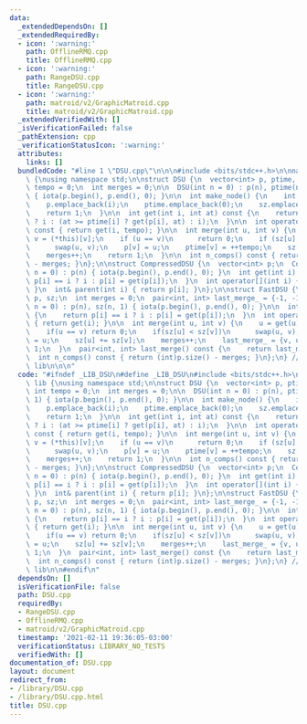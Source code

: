 ```yaml
---
data:
  _extendedDependsOn: []
  _extendedRequiredBy:
  - icon: ':warning:'
    path: OfflineRMQ.cpp
    title: OfflineRMQ.cpp
  - icon: ':warning:'
    path: RangeDSU.cpp
    title: RangeDSU.cpp
  - icon: ':warning:'
    path: matroid/v2/GraphicMatroid.cpp
    title: matroid/v2/GraphicMatroid.cpp
  _extendedVerifiedWith: []
  _isVerificationFailed: false
  _pathExtension: cpp
  _verificationStatusIcon: ':warning:'
  attributes:
    links: []
  bundledCode: "#line 1 \"DSU.cpp\"\n\n\n#include <bits/stdc++.h>\n\nnamespace lib\
    \ {\nusing namespace std;\n\nstruct DSU {\n  vector<int> p, ptime, sz;\n  int\
    \ tempo = 0;\n  int merges = 0;\n\n  DSU(int n = 0) : p(n), ptime(n), sz(n, 1)\
    \ { iota(p.begin(), p.end(), 0); }\n\n  int make_node() {\n    int i = p.size();\n\
    \    p.emplace_back(i);\n    ptime.emplace_back(0);\n    sz.emplace_back(1);\n\
    \    return 1;\n  }\n\n  int get(int i, int at) const {\n    return p[i] == i\
    \ ? i : (at >= ptime[i] ? get(p[i], at) : i);\n  }\n\n  int operator[](int i)\
    \ const { return get(i, tempo); }\n\n  int merge(int u, int v) {\n    u = (*this)[u],\
    \ v = (*this)[v];\n    if (u == v)\n      return 0;\n    if (sz[u] < sz[v])\n\
    \      swap(u, v);\n    p[v] = u;\n    ptime[v] = ++tempo;\n    sz[u] += sz[v];\n\
    \    merges++;\n    return 1;\n  }\n\n  int n_comps() const { return (int)p.size()\
    \ - merges; }\n};\n\nstruct CompressedDSU {\n  vector<int> p;\n  CompressedDSU(int\
    \ n = 0) : p(n) { iota(p.begin(), p.end(), 0); }\n  int get(int i) {\n    return\
    \ p[i] == i ? i : p[i] = get(p[i]);\n  }\n  int operator[](int i) { return get(i);\
    \ }\n  int& parent(int i) { return p[i]; }\n};\n\nstruct FastDSU {\n  vector<int>\
    \ p, sz;\n  int merges = 0;\n  pair<int, int> last_merge_ = {-1, -1};\n  FastDSU(int\
    \ n = 0) : p(n), sz(n, 1) { iota(p.begin(), p.end(), 0); }\n\n  int get(int i)\
    \ {\n    return p[i] == i ? i : p[i] = get(p[i]);\n  }\n  int operator[](int i)\
    \ { return get(i); }\n\n  int merge(int u, int v) {\n    u = get(u), v = get(v);\n\
    \    if(u == v) return 0;\n    if(sz[u] < sz[v])\n      swap(u, v);\n    p[v]\
    \ = u;\n    sz[u] += sz[v];\n    merges++;\n    last_merge_ = {v, u};\n    return\
    \ 1;\n  }\n  pair<int, int> last_merge() const {\n    return last_merge_;\n  }\n\
    \  int n_comps() const { return (int)p.size() - merges; }\n};\n} // namespace\
    \ lib\n\n\n"
  code: "#ifndef _LIB_DSU\n#define _LIB_DSU\n#include <bits/stdc++.h>\n\nnamespace\
    \ lib {\nusing namespace std;\n\nstruct DSU {\n  vector<int> p, ptime, sz;\n \
    \ int tempo = 0;\n  int merges = 0;\n\n  DSU(int n = 0) : p(n), ptime(n), sz(n,\
    \ 1) { iota(p.begin(), p.end(), 0); }\n\n  int make_node() {\n    int i = p.size();\n\
    \    p.emplace_back(i);\n    ptime.emplace_back(0);\n    sz.emplace_back(1);\n\
    \    return 1;\n  }\n\n  int get(int i, int at) const {\n    return p[i] == i\
    \ ? i : (at >= ptime[i] ? get(p[i], at) : i);\n  }\n\n  int operator[](int i)\
    \ const { return get(i, tempo); }\n\n  int merge(int u, int v) {\n    u = (*this)[u],\
    \ v = (*this)[v];\n    if (u == v)\n      return 0;\n    if (sz[u] < sz[v])\n\
    \      swap(u, v);\n    p[v] = u;\n    ptime[v] = ++tempo;\n    sz[u] += sz[v];\n\
    \    merges++;\n    return 1;\n  }\n\n  int n_comps() const { return (int)p.size()\
    \ - merges; }\n};\n\nstruct CompressedDSU {\n  vector<int> p;\n  CompressedDSU(int\
    \ n = 0) : p(n) { iota(p.begin(), p.end(), 0); }\n  int get(int i) {\n    return\
    \ p[i] == i ? i : p[i] = get(p[i]);\n  }\n  int operator[](int i) { return get(i);\
    \ }\n  int& parent(int i) { return p[i]; }\n};\n\nstruct FastDSU {\n  vector<int>\
    \ p, sz;\n  int merges = 0;\n  pair<int, int> last_merge_ = {-1, -1};\n  FastDSU(int\
    \ n = 0) : p(n), sz(n, 1) { iota(p.begin(), p.end(), 0); }\n\n  int get(int i)\
    \ {\n    return p[i] == i ? i : p[i] = get(p[i]);\n  }\n  int operator[](int i)\
    \ { return get(i); }\n\n  int merge(int u, int v) {\n    u = get(u), v = get(v);\n\
    \    if(u == v) return 0;\n    if(sz[u] < sz[v])\n      swap(u, v);\n    p[v]\
    \ = u;\n    sz[u] += sz[v];\n    merges++;\n    last_merge_ = {v, u};\n    return\
    \ 1;\n  }\n  pair<int, int> last_merge() const {\n    return last_merge_;\n  }\n\
    \  int n_comps() const { return (int)p.size() - merges; }\n};\n} // namespace\
    \ lib\n\n#endif\n"
  dependsOn: []
  isVerificationFile: false
  path: DSU.cpp
  requiredBy:
  - RangeDSU.cpp
  - OfflineRMQ.cpp
  - matroid/v2/GraphicMatroid.cpp
  timestamp: '2021-02-11 19:36:05-03:00'
  verificationStatus: LIBRARY_NO_TESTS
  verifiedWith: []
documentation_of: DSU.cpp
layout: document
redirect_from:
- /library/DSU.cpp
- /library/DSU.cpp.html
title: DSU.cpp
---
```


